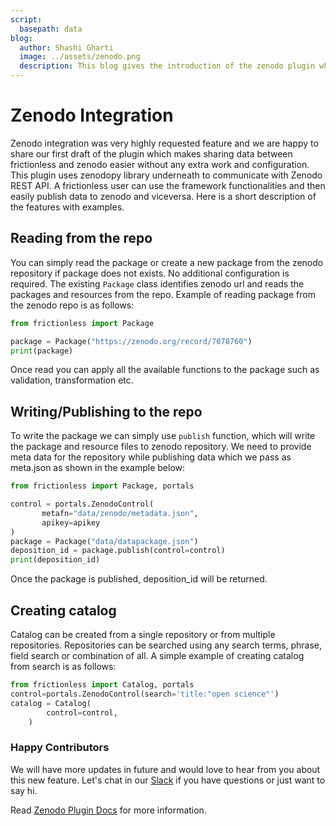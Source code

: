 ```yaml
---
script:
  basepath: data
blog:
  author: Shashi Gharti
  image: ../assets/zenodo.png
  description: This blog gives the introduction of the zenodo plugin which helps to easily read data from and write data to Zenodo.
---
```


# Zenodo Integration

Zenodo integration was very highly requested feature and we are happy to share our first draft of the plugin which makes sharing data between frictionless and zenodo easier without any extra work and configuration. This plugin uses zenodopy library underneath to communicate with Zenodo REST API. A frictionless user can use the framework functionalities and then easily publish data to zenodo and viceversa. Here is a short description of the features with examples.

## Reading from the repo

You can simply read the package or create a new package from the zenodo repository if package does not exists. No additional configuration is required. The existing ```Package``` class identifies zenodo url and reads the packages and resources from the repo. Example of reading package from the zenodo repo is as follows:

```python tabs=Python
from frictionless import Package

package = Package("https://zenodo.org/record/7078760")
print(package)
```

Once read you can apply all the available functions to the package such as validation, transformation etc.

## Writing/Publishing to the repo

To write the package we can simply use `publish` function, which will write the package and resource files to zenodo repository. We need to provide meta data for the repository while publishing data which we pass as meta.json as shown in the example below:

```python tabs=Python
from frictionless import Package, portals

control = portals.ZenodoControl(
       metafn="data/zenodo/metadata.json",
       apikey=apikey
)
package = Package("data/datapackage.json")
deposition_id = package.publish(control=control)
print(deposition_id)

```
Once the package is published, deposition_id will be returned.

## Creating catalog

Catalog can be created from a single repository or from multiple repositories. Repositories can be searched using any search terms, phrase, field search or combination of all. A simple example of creating catalog from search is as follows:

```python tabs=Python
from frictionless import Catalog, portals
control=portals.ZenodoControl(search='title:"open science"')
catalog = Catalog(
        control=control,
    )
```


### Happy Contributors

We will have more updates in future and would love to hear from you about this new feature. Let's chat in our [Slack](https://join.slack.com/t/frictionlessdata/shared_invite/zt-17kpbffnm-tRfDW_wJgOw8tJVLvZTrBg) if you have questions or just want to say hi.

Read [Zenodo Plugin Docs](../../docs/portals/zenodo.html) for more information.
